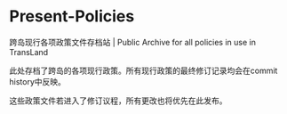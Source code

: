 # Present-Policies

跨岛现行各项政策文件存档站 | Public Archive for all policies in use in TransLand

此处存档了跨岛的各项现行政策。所有现行政策的最终修订记录均会在commit history中反映。

这些政策文件若进入了修订议程，所有更改也将优先在此发布。

